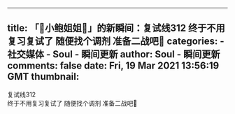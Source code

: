 
---
title: 「🎈小鲍姐姐🎈」的新瞬间：复试线312
终于不用复习复试了
随便找个调剂 准备二战吧🌝
categories: 
    - 社交媒体
    - Soul - 瞬间更新
author: Soul - 瞬间更新
comments: false
date: Fri, 19 Mar 2021 13:56:19 GMT
thumbnail: 
---

<div>   
复试线312<br>终于不用复习复试了
随便找个调剂 准备二战吧🌝  
</div>
            